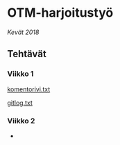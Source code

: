 # OTM-harjoitustyö

_Kevät 2018_

## Tehtävät

### Viikko 1

[komentorivi.txt](https://github.com/mluukkai/otm-harjoitustyo/blob/master/laskarit/viikko1/komentorivi.txt)

[gitlog.txt](https://github.com/mluukkai/otm-harjoitustyo/blob/master/laskarit/viikko1/gitlog.txt)

### Viikko 2

-
